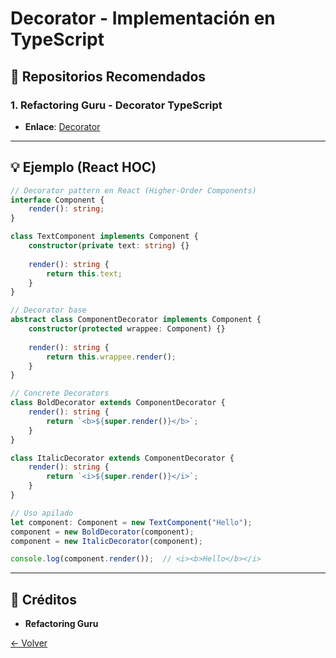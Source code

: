 # Decorator - Implementación en TypeScript

## 🌟 Repositorios Recomendados

### 1. **Refactoring Guru - Decorator TypeScript**
- **Enlace**: [Decorator](https://refactoring.guru/design-patterns/decorator/typescript/example)

---

## 💡 Ejemplo (React HOC)

```typescript
// Decorator pattern en React (Higher-Order Components)
interface Component {
    render(): string;
}

class TextComponent implements Component {
    constructor(private text: string) {}
    
    render(): string {
        return this.text;
    }
}

// Decorator base
abstract class ComponentDecorator implements Component {
    constructor(protected wrappee: Component) {}
    
    render(): string {
        return this.wrappee.render();
    }
}

// Concrete Decorators
class BoldDecorator extends ComponentDecorator {
    render(): string {
        return `<b>${super.render()}</b>`;
    }
}

class ItalicDecorator extends ComponentDecorator {
    render(): string {
        return `<i>${super.render()}</i>`;
    }
}

// Uso apilado
let component: Component = new TextComponent("Hello");
component = new BoldDecorator(component);
component = new ItalicDecorator(component);

console.log(component.render());  // <i><b>Hello</b></i>
```

---

## 🙏 Créditos
- **Refactoring Guru**

[← Volver](../README.md)
